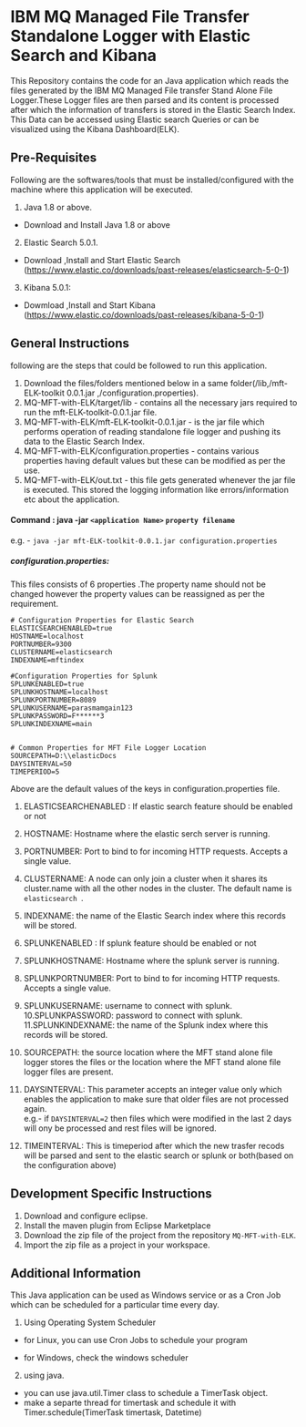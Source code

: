 # IBM MQ Managed File Transfer Standalone Logger with Elastic Search and Kibana

This Repository contains the code for an Java application which reads the files generated by the IBM MQ Managed File transfer Stand Alone File Logger.These Logger files are then parsed and its content is processed after which the information of transfers is stored in the Elastic Search Index. This Data can be accessed using Elastic search Queries or can be visualized using the Kibana Dashboard(ELK).

## Pre-Requisites

Following are the softwares/tools that must be installed/configured with the machine where this application will be executed.

1. Java 1.8 or above.<br>
- Download and Install Java 1.8 or above <br>
2. Elastic Search 5.0.1.<br>
- Download ,Install and Start Elastic Search (https://www.elastic.co/downloads/past-releases/elasticsearch-5-0-1)<br>
3. Kibana 5.0.1:<br>
- Dowmload ,Install and Start Kibana (https://www.elastic.co/downloads/past-releases/kibana-5-0-1) <br>

## General Instructions
following are the steps that could be followed to run this application.<br>

1. Download the files/folders mentioned below in a same folder(/lib,/mft-ELK-toolkit 0.0.1.jar ,/configuration.properties).
2. MQ-MFT-with-ELK/target/lib - contains all the necessary jars required to run the mft-ELK-toolkit-0.0.1.jar file.
3. MQ-MFT-with-ELK/mft-ELK-toolkit-0.0.1.jar - is the jar file which performs operation of reading standalone file logger and pushing its data to the Elastic Search Index.
4. MQ-MFT-with-ELK/configuration.properties - contains various properties having default values but these can be modified as per the use.
5. MQ-MFT-with-ELK/out.txt - this file gets generated whenever the jar file is executed. This stored the logging information like errors/information etc about the application.

#### Command : java -jar `<application Name>` `property filename`
e.g. - `java -jar mft-ELK-toolkit-0.0.1.jar configuration.properties`

##### configuration.properties: <br>
This files consists of 6 properties .The property name should not be changed however the property values can be reassigned as per the requirement.
```
# Configuration Properties for Elastic Search
ELASTICSEARCHENABLED=true
HOSTNAME=localhost
PORTNUMBER=9300
CLUSTERNAME=elasticsearch
INDEXNAME=mftindex

#Configuration Properties for Splunk
SPLUNKENABLED=true
SPLUNKHOSTNAME=localhost
SPLUNKPORTNUMBER=8089
SPLUNKUSERNAME=parasmamgain123
SPLUNKPASSWORD=F******3
SPLUNKINDEXNAME=main


# Common Properties for MFT File Logger Location
SOURCEPATH=D:\\elasticDocs
DAYSINTERVAL=50
TIMEPERIOD=5

```
Above are the default values of the keys in configuration.properties file.
1. ELASTICSEARCHENABLED : If elastic search feature should be enabled or not
2. HOSTNAME: Hostname where the elastic serch server is running.
3. PORTNUMBER: Port to bind to for incoming HTTP requests. Accepts a single value.
4. CLUSTERNAME: A node can only join a cluster when it shares its cluster.name with all the other nodes in the cluster. The default name is `elasticsearch `.
5. INDEXNAME: the name of the Elastic Search index where this records will be stored.

6. SPLUNKENABLED : If splunk feature should be enabled or not
7. SPLUNKHOSTNAME: Hostname where the splunk server is running.
8. SPLUNKPORTNUMBER: Port to bind to for incoming HTTP requests. Accepts a single value.
9. SPLUNKUSERNAME: username to connect with splunk.
10.SPLUNKPASSWORD: password to connect with splunk.
11.SPLUNKINDEXNAME: the name of the Splunk index where this records will be stored. 

12. SOURCEPATH: the source location where the MFT stand alone file logger stores the files or the location where the MFT stand alone file logger files are present.
13. DAYSINTERVAL: This parameter accepts an integer value only which enables the application to make sure that older files are not processed again.
<br>e.g.- if `DAYSINTERVAL=2` then files which were modified in the last 2 days will ony be processed and rest files will be ignored.
14. TIMEINTERVAL: This is timeperiod after which the new trasfer recods will be parsed and sent to the elastic search or splunk or both(based on the configuration above)
## Development Specific Instructions

1. Download and configure eclipse.
2.  Install the maven plugin from Eclipse Marketplace
3.   Download the zip file of the project from the repository `MQ-MFT-with-ELK`.
4.    Import the zip file as a project in your workspace.

## Additional Information <br>
This Java application can be used as Windows service or as a Cron Job which can be scheduled for a particular time every day.
1) Using Operating System Scheduler

- for Linux, you can use Cron Jobs to schedule your program

- for Windows, check the windows scheduler

2) using java.

- you can use java.util.Timer class to schedule a TimerTask object.
- make a separte thread for timertask and schedule it with Timer.schedule(TimerTask timertask, Datetime) 
